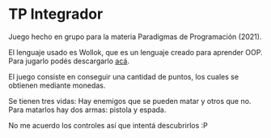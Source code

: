 # TP Integrador

Juego hecho en grupo para la materia Paradigmas de Programación (2021).

El lenguaje usado es Wollok, que es un lenguaje creado para aprender OOP. Para jugarlo podés descargarlo [acá](https://www.wollok.org/ "acá").

El juego consiste en conseguir una cantidad de puntos, los cuales se obtienen mediante monedas.

Se tienen tres vidas: Hay enemigos que se pueden matar y otros que no. Para matarlos hay dos armas: pistola y espada.

No me acuerdo los controles así que intentá descubrirlos :P
